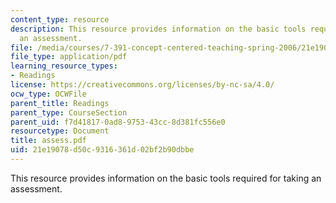 ```yaml
---
content_type: resource
description: This resource provides information on the basic tools required for taking
  an assessment.
file: /media/courses/7-391-concept-centered-teaching-spring-2006/21e19078d50c9316361d02bf2b90dbbe_assess.pdf
file_type: application/pdf
learning_resource_types:
- Readings
license: https://creativecommons.org/licenses/by-nc-sa/4.0/
ocw_type: OCWFile
parent_title: Readings
parent_type: CourseSection
parent_uid: f7d41817-0ad8-9753-43cc-8d381fc556e0
resourcetype: Document
title: assess.pdf
uid: 21e19078-d50c-9316-361d-02bf2b90dbbe
---
```

This resource provides information on the basic tools required for taking an assessment.